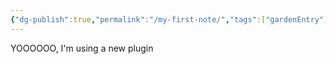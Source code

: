```yaml
---
{"dg-publish":true,"permalink":"/my-first-note/","tags":["gardenEntry"]}
---
```


YOOOOOO, I'm using a new plugin
